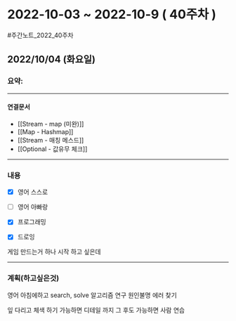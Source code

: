 # 2022-10-03 ~ 2022-10-9 ( 40주차 )
#주간노트_2022_40주차

## 2022/10/04 (화요일)
### 요약:

----
#### 연결문서

- [[Stream - map (미완)]]
- [[Map - Hashmap]]
- [[Stream - 매칭 메스드]]
- [[Optional - 값유무 체크]]

----
### 내용
- [x] 영어 스스로
- [ ] 영어 아빠랑
- [x] 프로그래밍 
- [x] 드로잉  


게임 만드는거 하나 시작 하고 싶은데



----
### 계획(하고싶은것)

영어 아침에하고
search, solve 알고리즘 연구
원인불명 에러 찾기

잎 다리고 체색 하기 가능하면 디테일 까지 그 후도 가능하면 사람 연습
